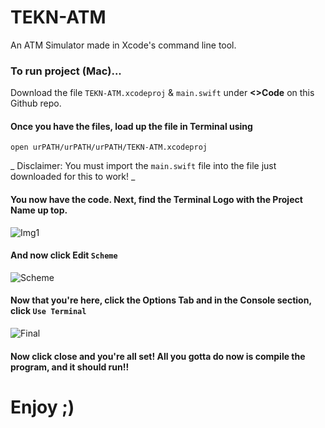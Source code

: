 # TEKN-ATM
 An ATM Simulator made in Xcode's command line tool.

### To run project (Mac)...
  Download the file `TEKN-ATM.xcodeproj` & `main.swift` under **<>Code** on this Github repo.

#### Once you have the files, load up the file in Terminal using 

`open urPATH/urPATH/urPATH/TEKN-ATM.xcodeproj`

  _ Disclaimer: You must import the `main.swift` file into the file just downloaded for this to work! _   

#### You now have the code. Next, find the  Terminal Logo with the Project Name up top.

![Img1](https://images2.imgbox.com/3c/51/2TbtleFe_o.png)

#### And now click Edit `Scheme`

![Scheme](https://images2.imgbox.com/4a/b7/dUKT8T8Y_o.png)

#### Now that you're  here, click the Options Tab and in the Console section, click `Use Terminal`

![Final](https://images2.imgbox.com/f5/28/x9V0MNMB_o.png)

#### Now click close and you're all set! All you gotta do now is compile the program, and it should run!!

# Enjoy ;)
